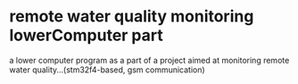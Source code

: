 remote water quality monitoring lowerComputer part
=========

a lower computer program as a part of a project aimed at monitoring remote water quality...(stm32f4-based, gsm communication)
